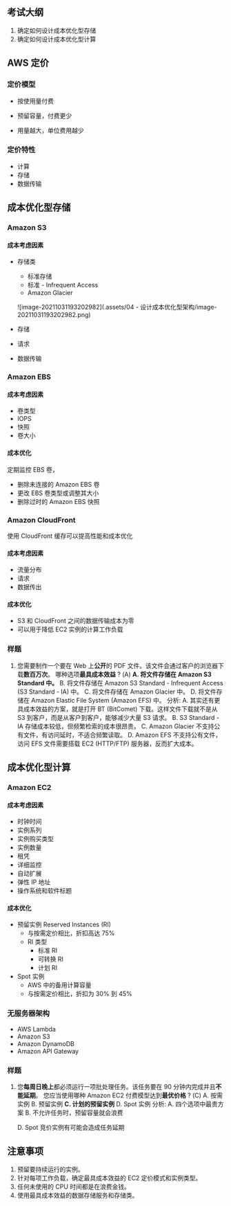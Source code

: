 ## 考试大纲

1. 确定如何设计成本优化型存储
2. 确定如何设计成本优化型计算

## AWS 定价

### 定价模型

- 按使用量付费

- 预留容量，付费更少

- 用量越大，单位费用越少

### 定价特性

- 计算
- 存储
- 数据传输

## 成本优化型存储

### Amazon S3

#### 成本考虑因素

- 存储类

    - 标准存储
    - 标准 - Infrequent Access
    - Amazon Glacier

    ![image-20211031193202982](.assets/04 - 设计成本优化型架构/image-20211031193202982.png)

- 存储

- 请求

- 数据传输

### Amazon EBS

#### 成本考虑因素

- 卷类型
- IOPS
- 快照
- 卷大小

#### 成本优化

定期监控 EBS 卷，

- 删除未连接的 Amazon EBS 卷
- 更改 EBS 卷类型或调整其大小
- 删除过时的 Amazon EBS 快照

### Amazon CloudFront

使用 CloudFront 缓存可以提高性能和成本优化

#### 成本考虑因素

- 流量分布
- 请求
- 数据传出

#### 成本优化

- S3 和 CloudFront 之间的数据传输成本为零
- 可以用于降低 EC2 实例的计算工作负载

### 样题

1. 您需要制作一个要在 Web 上**公开**的 PDF 文件。该文件会通过客户的浏览器下载**数百万次**。
    哪种选项**最具成本效益** ? (A)
    **A. 将文件存储在 Amazon S3 Standard 中。**
    B. 将文件存储在 Amazon S3 Standard - Infrequent Access (S3 Standard - IA) 中。
    C. 将文件存储在 Amazon Glacier 中。
    D. 将文件存储在 Amazon Elastic File System (Amazon EFS) 中。
    分析:
    A. 其实还有更具成本效益的方案，就是打开 BT (BitComet) 下载。这样文件下载就不是从 S3 到客户，而是从客户到客户，能够减少大量 S3 请求。
    B. S3 Standard - IA 存储成本较低，但频繁检索的成本很昂贵。
    C. Amazon Glacier 不支持公有文件，有访问延时，不适合频繁读取。
    D. Amazon EFS 不支持公有文件，访问 EFS 文件需要搭载 EC2 (HTTP/FTP) 服务器，反而扩大成本。

## 成本优化型计算

### Amazon EC2

#### 成本考虑因素

- 时钟时间
- 实例系列
- 实例购买类型
- 实例数量
- 租凭
- 详细监控
- 自动扩展
- 弹性 IP 地址
- 操作系统和软件标题

#### 成本优化

- 预留实例 Reserved Instances (RI)
    - 与按需定价相比，折扣高达 75%
    - RI 类型
        - 标准 RI
        - 可转换 RI
        - 计划 RI
- Spot 实例
    - AWS 中的备用计算容量
    - 与按需定价相比，折扣为 30% 到 45%

### 无服务器架构

- AWS Lambda
- Amazon S3
- Amazon DynamoDB
- Amazon API Gateway

### 样题

1. 您**每周日晚上**都必须运行一项批处理任务。该任务要在 90 分钟内完成并且**不能延期**。
    您应当使用哪种 Amazon EC2 付费模型达到**最优价格** ? (C)
    A. 按需实例
    B. 预留实例
    **C. 计划的预留实例**
    D. Spot 实例
    分析:
    A. 四个选项中最贵方案
    B. 不允许任务时，预留容量就会浪费

    D. Spot 竞价实例有可能会造成任务延期

## 注意事项

1. 预留要持续运行的实例。
2. 针对每项工作负载，确定最具成本效益的 EC2 定价模式和实例类型。
3. 任何未使用的 CPU 时间都是在浪费金钱。
4. 使用最具成本效益的数据存储服务和存储类。

